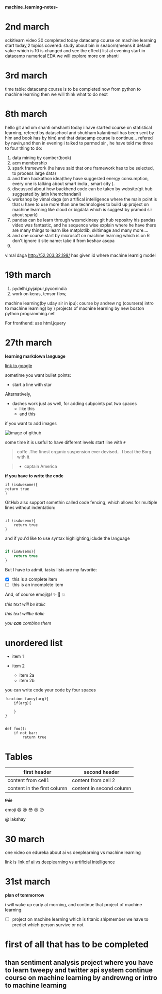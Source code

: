 **machine_learning-notes-**
# **2nd** march


sckitlearn video 30 completed today
datacamp course on machine learning start today,2 topics 
covered:
study about bin in seaborn(means it default value 
which is 10 is changed and see the effect)
list at evening start in datacamp
numerical EDA
we will explore more 
om shanti


# 3rd march


time table:
datacamp course is to be completed now from python to
machine learning
then we will think what to do 
next


# 8th march


hello git
and om shanti omshanti 
today i have started course on statistical learning, refered by dataschool and shubham kalani(mail has 
been sent by him and book has by him)
and that datacamp course is continue...
refered by navin,and then in evening
i talked to parmod sir , he have told me 
three to four thing to do:
1. data mining by camber(book)
2. acm membership
3. spark framework (he have said that 
one framework has to be selected,
to process large data)
4. and then hackathon idea(they have 
suggested energy consumption, every one is talking about smart india , smart city ).
5. discussed about how backhend code can be taken by website(git hub suggested by 
jatin khemchandani)
6.  workshop by vimal daga (on artifical
intelligence where the main point is 
that u have to use more than one technologies to build up project on machine learning like cloud or bigdata which is suggest by pramod sir about spark)
7. pandas can be learn through wesmckineey
git hub repositry his pandas video was
fantastic, and he sequence wise explain 
where he have there are many things to learn like matplotlib, skitimage and many more....
8. and one course start by microsoft
on machine learning which is on R
don't ignore it
site name:
take it from keshav asopa
9. 
vimal daga http://52.203.32.198/
has given id where machine learnig model

# 19th march


1. pydelhi,pyjaipur,pyconindia
2. work on keras, tensor flow,

machine learning(by uday sir in ipu):
course by andrew ng (coursera)
intro to machine learning( by  )
projects of machine learning by new  boston
python programming.net

For fronthend: use html,jquery

# 27th march

**learning markdown language**

[link to google](http://google.com)

sometime you want bullet points:

* start a line with star

Alternatively,
- dashes work just as well, for adding subpoints
put two spaces
  - like this
  - and this

if you want to add images

![image of github](https://www.google.co.in/imgres?imgurl=https%3A%2F%2Fassets-cdn.github.com%2Fimages%2Fmodules%2Fopen_graph%2Fgithub-mark.png&imgrefurl=https%3A%2F%2Fgithub.com%2F&docid=SZgkdCZ5k2vZ_M&tbnid=5cWNHtEIveYFNM%3A&vet=10ahUKEwid3LzeoYzaAhVFrI8KHahlDy4QMwg0KAAwAA..i&w=1200&h=630&bih=820&biw=701&q=image%20for%20github&ved=0ahUKEwid3LzeoYzaAhVFrI8KHahlDy4QMwg0KAAwAA&iact=mrc&uact=8)

some time it is useful to have different levels start line with `#`

> coffe .The finest organic suspension ever devised... I beat the Borg with it.

>  - captain America

**if you have to write the code**

    if (isAwesome){
	return true
    }


GitHub also support somethin called code fencing, which allows for multiple lines without indentation:

```

if (isAwsemo){
	return true
}

```

and if you'd like to use syntax highlighting,iclude the language

```javascript

if (isAwsemo){
	return true
}

```

But I have to admit, tasks lists are my favorite:
- [x] this is a complete item
- [ ] this is an incomplete item

And, of course emoji@! :sparkles: :camel: :boom:

*this text will be italic*

_this text willbe italic_

_you **can** combine them_

# unordered list

* item 1

* item 2
  * item 2a
  * item 2b

you can write code your code by four spaces

    function fancy(arg){
        if(arg){
 
        }
    }


    def foo():
        if not bar:
            return true

# Tables

first header | second header
-----------  | -------------
content from cell1 | content from cell 2
content in the first column | content in second column

~~this~~

emoji :smile: :laughing: :flushed: :wink: :kissing:

@ lakshay

# 30 march

one video on edureka about ai vs deeplearning vs machine learning

link is [link of ai vs deeplearning vs artificial intelligence](https://www.youtube.com/watch?v=WSbgixdC9g8)

# 31st march

**plan of tommorrow**

i will wake up early at morning, and continue that project of machine learning

- [ ] project on machine learning which is titanic shipmember we have to predict which person survive or not

# first of all that has to be completed

## than sentiment analysis project where you have to learn tweepy and twitter api system  continue course on machine learning by andrewng or intro to machine learning





